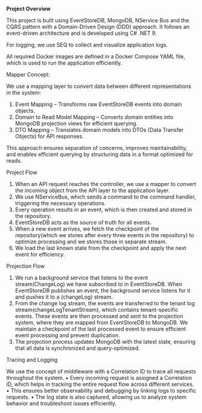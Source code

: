 **Project Overview**

This project is built using EventStoreDB, MongoDB, NService Bus and the CQRS pattern with a Domain-Driven Design (DDD) approach. It follows an event-driven architecture and is developed using C# .NET 9.

For logging, we use SEQ to collect and visualize application logs.

All required Docker images are defined in a Docker Compose YAML file, which is used to run the application efficiently.

Mapper Concept:

We use a mapping layer to convert data between different representations in the system:
1.	Event Mapping – Transforms raw EventStoreDB events into domain objects.
2.	Domain to Read Model Mapping – Converts domain entities into MongoDB projection views for efficient querying.
3.	DTO Mapping – Translates domain models into DTOs (Data Transfer Objects) for API responses.

This approach ensures separation of concerns, improves maintainability, and enables efficient querying by structuring data in a format optimized for reads.

Project Flow
1.	When an API request reaches the controller, we use a mapper to convert the incoming object from the API layer to the application layer.
2.	We use NServiceBus, which sends a command to the command handler, triggering the necessary operations.
3.	Every operation results in an event, which is then created and stored in the repository.
4.	EventStoreDB acts as the source of truth for all events.
5.	When a new event arrives, we fetch the checkpoint of the repository(which we stores after every three events in the repository) to optimize processing and we stores those in separate stream.
6.	We load the last known state from the checkpoint and apply the next event for efficiency.


Projection Flow
1.	We run a background service that listens to the event stream(ChangeLog) we have subscribed to in EventStoreDB.
	When EventStoreDB publishes an event, the background service listens for it and pushes it to a (changeLog) stream.
2.	From the change log stream, the events are transferred to the tenant log stream(changeLogTenantStream), which contains tenant-specific events.
	These events are then processed and sent to the projection system, where they are mapped from EventStoreDB to MongoDB.
	We maintain a checkpoint of the last processed event to ensure efficient event processing and prevent duplication.
3.	The projection process updates MongoDB with the latest state, ensuring that all data is synchronized and query-optimized.

Tracing and Logging

We use the concept of middleware with a Correlation ID to trace all requests throughout the system.
•	Every incoming request is assigned a Correlation ID, which helps in tracking the entire request flow across different services.
•	This ensures better observability and debugging by linking logs to specific requests.
•	The log state is also captured, allowing us to analyze system behavior and troubleshoot issues efficiently.